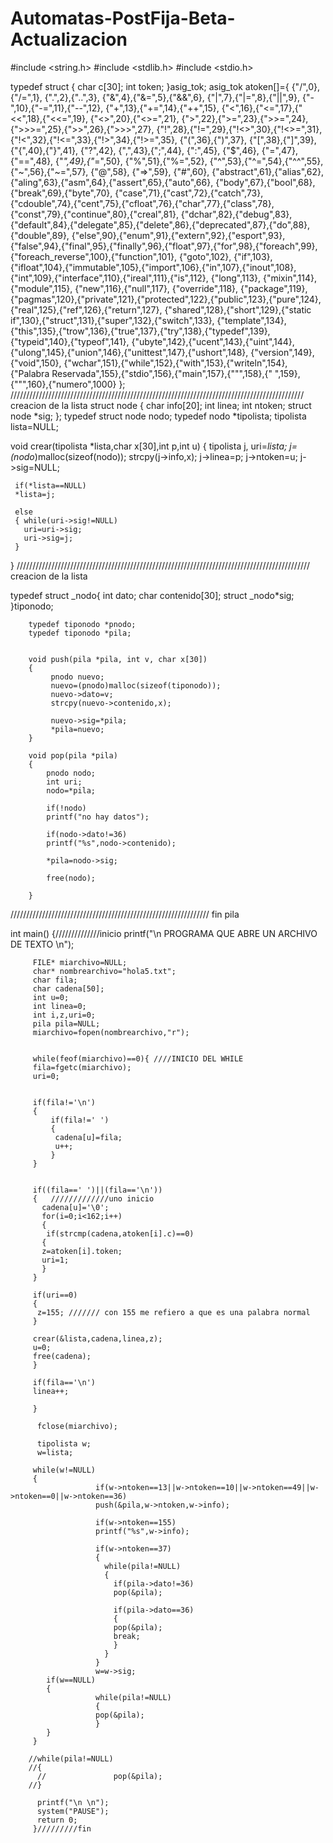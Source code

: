 # Automatas-PostFija-Beta-Actualizacion
#include <string.h>
#include <stdlib.h>
#include <stdio.h>


typedef struct
{
char c[30];
int token;
}asig_tok;
asig_tok atoken[]={
{"/",0},{"/=",1},
{".",2},{"..",3},
{"&",4},{"&=",5},{"&&",6},
{"|",7},{"|=",8},{"||",9},
{"-",10},{"-=",11},{"--",12},
{"+",13},{"+=",14},{"++",15},
{"<",16},{"<=",17},{"<<",18},{"<<=",19},
{"<>",20},{"<>=",21},
{">",22},{">=",23},{">>=",24},{">>>=",25},{">>",26},{">>>",27},
{"!",28},{"!=",29},{"!<>",30},{"!<>=",31},{"!<",32},{"!<=",33},{"!>",34},{"!>=",35},
{"(",36},{")",37},
{"[",38},{"]",39},
{"{",40},{"}",41},
{"?",42},
{",",43},{";",44},
{":",45},
{"$",46},
{"=",47},{"==",48},
{"*",49},{"*=",50},
{"%",51},{"%=",52},
{"^",53},{"^=",54},{"^^",55},
{"~",56},{"~=",57},
{"@",58},
{"=>",59},
{"#",60},
{"abstract",61},{"alias",62},{"aling",63},{"asm",64},{"assert",65},{"auto",66},
{"body",67},{"bool",68},{"break",69},{"byte",70},
{"case",71},{"cast",72},{"catch",73},{"cdouble",74},{"cent",75},{"cfloat",76},{"char",77},{"class",78},{"const",79},{"continue",80},{"creal",81},
{"dchar",82},{"debug",83},{"default",84},{"delegate",85},{"delete",86},{"deprecated",87},{"do",88},{"double",89},
{"else",90},{"enum",91},{"extern",92},{"esport",93},
{"false",94},{"final",95},{"finally",96},{"float",97},{"for",98},{"foreach",99},{"foreach_reverse",100},{"function",101},
{"goto",102},
{"if",103},{"ifloat",104},{"immutable",105},{"import",106},{"in",107},{"inout",108},{"int",109},{"interface",110},{"ireal",111},{"is",112},
{"long",113},
{"mixin",114},{"module",115},
{"new",116},{"null",117},
{"override",118},
{"package",119},{"pagmas",120},{"private",121},{"protected",122},{"public",123},{"pure",124},
{"real",125},{"ref",126},{"return",127},
{"shared",128},{"short",129},{"static if",130},{"struct",131},{"super",132},{"switch",133},
{"template",134},{"this",135},{"trow",136},{"true",137},{"try",138},{"typedef",139},{"typeid",140},{"typeof",141},
{"ubyte",142},{"ucent",143},{"uint",144},{"ulong",145},{"union",146},{"unittest",147},{"ushort",148},
{"version",149},{"void",150},
{"wchar",151},{"while",152},{"with",153},{"writeln",154},
{"Palabra Reservada",155},{"stdio",156},{"main",157},{"\"",158},{" ",159},{"\"",160},{"numero",1000}
};
///////////////////////////////////////////////////////////////////////////////////////////// creacion de la lista
struct node
    {
     char info[20];
     int linea;
     int ntoken;
     struct node *sig;
    };
    typedef struct node nodo;
    typedef nodo *tipolista;
    tipolista lista=NULL;



void crear(tipolista *lista,char x[30],int p,int u)
  {
     tipolista j, uri=*lista;
     j=(nodo*)malloc(sizeof(nodo));
     strcpy(j->info,x);
     j->linea=p;
     j->ntoken=u;
     j->sig=NULL;

     if(*lista==NULL)
     *lista=j;

     else
     { while(uri->sig!=NULL)
       uri=uri->sig;
       uri->sig=j;
     }
  }
 ///////////////////////////////////////////////////////////////////////////////////////////// creacion de la lista

typedef struct _nodo{
        int dato;
        char contenido[30];
        struct _nodo*sig;
        }tiponodo;
        
        typedef tiponodo *pnodo;
        typedef tiponodo *pila;
        
        
        void push(pila *pila, int v, char x[30])
        {
             pnodo nuevo;
             nuevo=(pnodo)malloc(sizeof(tiponodo));
             nuevo->dato=v;
             strcpy(nuevo->contenido,x);
             
             nuevo->sig=*pila;
             *pila=nuevo;
        }
        
        void pop(pila *pila)
        {
            pnodo nodo;
            int uri;
            nodo=*pila;
            
            if(!nodo)
            printf("no hay datos");
            
            if(nodo->dato!=36)
            printf("%s",nodo->contenido);
            
            *pila=nodo->sig;
            
            free(nodo);
            
        }
 /////////////////////////////////////////////////////////////// fin pila









  int main()
       {//////////////inicio
         printf("\n PROGRAMA QUE ABRE UN ARCHIVO DE TEXTO \n");

         FILE* miarchivo=NULL;
         char* nombrearchivo="hola5.txt";
         char fila;
         char cadena[50];
         int u=0;
         int linea=0;
         int i,z,uri=0;
         pila pila=NULL;
         miarchivo=fopen(nombrearchivo,"r");
         

         while(feof(miarchivo)==0){ ////INICIO DEL WHILE
         fila=fgetc(miarchivo);
         uri=0;


         if(fila!='\n')
         {
             if(fila!=' ')
             {
              cadena[u]=fila;
              u++;
             }
         }


         if((fila==' ')||(fila=='\n'))
         {   /////////////uno inicio
           cadena[u]='\0';
           for(i=0;i<162;i++)
           {
            if(strcmp(cadena,atoken[i].c)==0)
           {
           z=atoken[i].token;
           uri=1;
           }
         }

         if(uri==0)
         {
          z=155; /////// con 155 me refiero a que es una palabra normal
         }

         crear(&lista,cadena,linea,z);
         u=0;
         free(cadena);
         }

         if(fila=='\n')
         linea++;

         }

          fclose(miarchivo);
          
          tipolista w;
          w=lista;
          
         while(w!=NULL)
         {
                       if(w->ntoken==13||w->ntoken==10||w->ntoken==49||w->ntoken==0||w->ntoken==36)
                       push(&pila,w->ntoken,w->info);
                       
                       if(w->ntoken==155)
                       printf("%s",w->info);
                       
                       if(w->ntoken==37)
                       {   
                         while(pila!=NULL)
                         {  
                           if(pila->dato!=36)               
                           pop(&pila);
                           
                           if(pila->dato==36)
                           {
                           pop(&pila);
                           break;
                           }
                         }  
                       }
                       w=w->sig;
            if(w==NULL)
            {
                       while(pila!=NULL)
                       {
                       pop(&pila);
                       }
            }
         }
        
        //while(pila!=NULL)
        //{
          //               pop(&pila);
        //}

          printf("\n \n");
          system("PAUSE");
          return 0;
         }/////////fin









